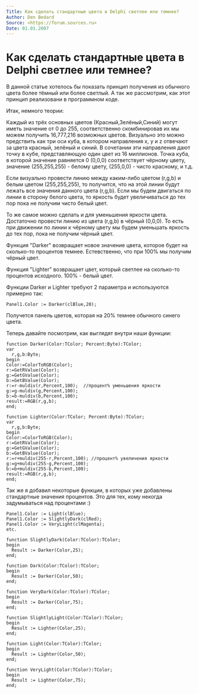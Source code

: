 ```yaml
---
Title: Как сделать стандартные цвета в Delphi светлее или темнее?
Author: Den Bedard
Source: <https://forum.sources.ru>
Date: 01.01.2007
---
```



Как сделать стандартные цвета в Delphi светлее или темнее?
==========================================================

В данной статье хотелось бы показать принцип получения из обычного цвета
более тёмный или более светлый. А так же рассмотрим, как этот принцип
реализовани в программном коде.

Итак, немного теории:

Каждый из трёх основных цветов (Красный,Зелёный,Синий) могут иметь
значение от 0 до 255, соответственно скомбинировав их мы можем получить
16,777,216 возможных цветов. Визуально это можно предствить как три оси
куба, в котором направления x, y и z отвечают за цвета красный, зелёный
и синий. В сочетании эти направления дают точку в кубе, представляющую
один цвет из 16 миллионов. Точка куба, в которой значение равняется 0
(0,0,0) соответствует чёрному цвету, значение (255,255,255) - белому
цвету, (255,0,0) - чисто красному, и т.д.

Если визуально провести линию между каким-либо цветом (r,g,b) и белым
цветом (255,255,255), то получится, что на этой линии будут лежать все
значения данного цвета (r,g,b). Если мы будем двигаться по линии в
сторону белого цвета, то яркость будет увеличиваться до тех пор пока не
получим чисто белый цвет.

То же самое можно сделать и для уменьшения яркости цвета. Достаточно
провести линию из цвета (r,g,b) в чёрный (0,0,0). То есть при движении
по линии к чёрному цвету мы будем уменьшать яркость до тех пор, пока не
получим чёрный цвет.

Функция "Darker" возвращает новое значение цвета, которое будет на
сколько-то процентов темнее. Естевственно, что при 100% мы получим
чёрный цвет.

Функция "Lighter" возвращает цвет, который светлее на сколько-то
процентов исходного. 100% - белый цвет.

Функции Darker и Lighter требуют 2 параметра и используются примерно
так:

    Panel1.Color := Darker(clBlue,20);

Получется панель цветов, которая на 20% темнее обычного синего цвета.

Теперь давайте посмотрим, как выглядят внутри наши функции:

    function Darker(Color:TColor; Percent:Byte):TColor; 
    var 
      r,g,b:Byte; 
    begin 
    Color:=ColorToRGB(Color); 
    r:=GetRValue(Color); 
    g:=GetGValue(Color); 
    b:=GetBValue(Color); 
    r:=r-muldiv(r,Percent,100);  //процент% уменьшения яркости
    g:=g-muldiv(g,Percent,100); 
    b:=b-muldiv(b,Percent,100); 
    result:=RGB(r,g,b); 
    end; 
     
    function Lighter(Color:TColor; Percent:Byte):TColor; 
    var 
      r,g,b:Byte; 
    begin 
    Color:=ColorToRGB(Color); 
    r:=GetRValue(Color); 
    g:=GetGValue(Color); 
    b:=GetBValue(Color); 
    r:=r+muldiv(255-r,Percent,100); //процент% увеличения яркости
    g:=g+muldiv(255-g,Percent,100); 
    b:=b+muldiv(255-b,Percent,100); 
    result:=RGB(r,g,b); 
    end; 
     
Так же я добавил некоторые функции, в которых уже добавлены стандартные значения процентов.
Это для тех, кому некогда задумываться над процентами :)
     
    Panel1.Color := Light(clBlue); 
    Panel1.Color := SlightlyDark(clRed); 
    Panel1.Color := VeryLight(clMagenta); 
    etc. 
     
    function SlightlyDark(Color:TColor):TColor; 
    begin 
      Result := Darker(Color,25); 
    end; 
     
    function Dark(Color:TColor):TColor; 
    begin 
      Result := Darker(Color,50); 
    end; 
     
    function VeryDark(Color:TColor):TColor; 
    begin 
      Result := Darker(Color,75); 
    end; 
     
    function SlightlyLight(Color:TColor):TColor; 
    begin 
      Result := Lighter(Color,25); 
    end; 
     
    function Light(Color:TColor):TColor; 
    begin 
      Result := Lighter(Color,50); 
    end; 
     
    function VeryLight(Color:TColor):TColor; 
    begin 
      Result := Lighter(Color,75); 
    end;

